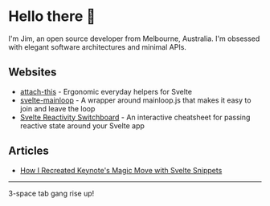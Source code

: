 # Hello there 👋

I'm Jim, an open source developer from Melbourne, Australia. I'm obsessed with elegant software architectures and minimal APIs.

## Websites

- [attach-this](https://attach-this.vercel.app/) - Ergonomic everyday helpers for Svelte
- [svelte-mainloop](https://svelte-mainloop-site.vercel.app/) - A wrapper around mainloop.js that makes it easy to join and leave the loop
- [Svelte Reactivity Switchboard](https://svelte-reactivity-switchboard.vercel.app/) - An interactive cheatsheet for passing reactive state around your Svelte app

## Articles

- [How I Recreated Keynote's Magic Move with Svelte Snippets](https://dev.to/retrotheft/how-i-recreated-keynotes-magic-move-with-svelte-snippets-2p5) 

---

3-space tab gang rise up!

<!--
**retrotheft/retrotheft** is a ✨ _special_ ✨ repository because its `README.md` (this file) appears on your GitHub profile.

Here are some ideas to get you started:

- 🔭 I’m currently working on ...
- 🌱 I’m currently learning ...
- 👯 I’m looking to collaborate on ...
- 🤔 I’m looking for help with ...
- 💬 Ask me about ...
- 📫 How to reach me: ...
- 😄 Pronouns: ...
- ⚡ Fun fact: ...
-->
